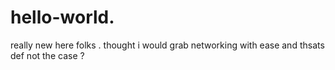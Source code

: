 # hello-world.
really new here folks . thought i would grab networking with ease and thsats def not the case  ? 

